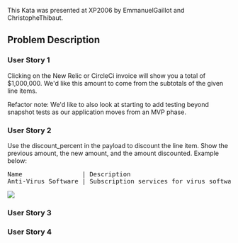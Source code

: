 

This Kata was presented at XP2006 by EmmanuelGaillot and ChristopheThibaut.

## Problem Description

### User Story 1

Clicking on the New Relic or CircleCi invoice will show you a total of $1,000,000. We'd like this amount to come from the subtotals of the given line items.

Refactor note: We'd like to also look at starting to add testing beyond snapshot tests as our application moves from an MVP phase.

### User Story 2

Use the discount_percent in the payload to discount the line item. Show the previous amount, the new amount, and the amount discounted.  Example below:

<pre>
Name                | Description                              | Unit Price | Quantity | Discount | Subtotal
Anti-Virus Software | Subscription services for virus software | $200       | 1        |      50% | $100 (was $200)
</pre>
![](https://gitlab.com/testdouble/accounts-receivable-react/uploads/5ea855ea29cf553527c54e211cfb9842/image.png)

### User Story 3

### User Story 4
